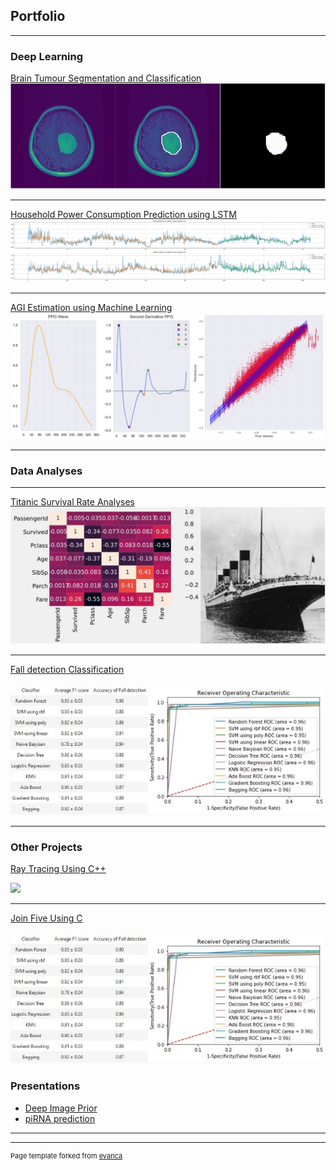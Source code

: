 ## Portfolio

---

### Deep Learning

[Brain Tumour Segmentation and Classification](https://github.com/guillaumedegani/brain-tumour-segmentation)
<img src="images/brain_tumour_segmentation/Diagrame.jpg?raw=true"/>

---
[Household Power Consumption Prediction using LSTM](/html_pages/introduction_to_lstm.html)
<img src="images/lstm_prediction_cut.png?raw=true"/>

---
[AGI Estimation using Machine Learning](http://example.com/)
<img src="images/AGI_ML.jpg?raw=true"/>

---

### Data Analyses

---

[Titanic Survival Rate Analyses](/html_pages/titanic_survival.html)
<img src="images/titanic_diagram.jpg?raw=true"/>

---

[Fall detection Classification](/html_pages/fall_detection_classification.html)

<img src="images/fall_detection.jpg?raw=true"/>

---

### Other Projects

[Ray Tracing Using C++](/html_pages/fall_detection_classification.html)

<img src="images/ray_traycing.jpg?raw=true"/>

---

[Join Five Using C](/html_pages/fall_detection_classification.html)

<img src="images/fall_detection.jpg?raw=true"/>

### Presentations

- [Deep Image Prior](/pdf/presentation/Deep_Image_Prior.pdf)
- [piRNA prediction](/pdf/presentation/piRNA_prediction.pdf)

---




---
<p style="font-size:11px">Page template forked from <a href="https://github.com/evanca/quick-portfolio">evanca</a></p>
<!-- Remove above link if you don't want to attibute -->
